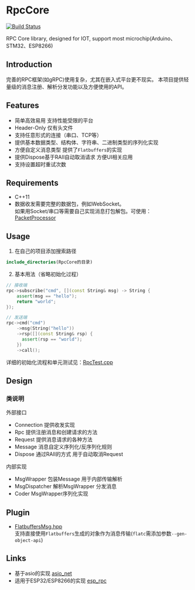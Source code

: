 # RpcCore

[![Build Status](https://github.com/shuai132/RpcCore/workflows/build/badge.svg)](https://github.com/shuai132/RpcCore/actions?workflow=build)

RPC Core library, designed for IOT, support most microchip(Arduino、STM32、ESP8266)

## Introduction

完善的RPC框架(如gRPC)使用复杂，尤其在嵌入式平台更不现实。
本项目提供轻量级的消息注册、解析分发功能以及方便使用的API。

## Features

* 简单高效易用 支持性能受限的平台
* Header-Only 仅有头文件
* 支持任意形式的连接（串口、TCP等）
* 提供基本数据类型、结构体、字符串、二进制类型的序列化实现
* 方便自定义消息类型 提供了`Flatbuffers`的实现
* 提供Dispose基于RAII自动取消请求 方便UI相关应用
* 支持设置超时重试次数

## Requirements

* C++11
* 数据收发需要完整的数据包，例如WebSocket。  
  如果用Socket/串口等需要自己实现消息打包解包。可使用：[PacketProcessor](https://github.com/shuai132/PacketProcessor)

## Usage

1. 在自己的项目添加搜索路径

```cmake
include_directories(RpcCore的目录)
```

2. 基本用法（省略初始化过程）

```c++
// 接收端
rpc->subscribe("cmd", [](const String& msg) -> String {
    assert(msg == "hello");
    return "world";
});

// 发送端
rpc->cmd("cmd")
    ->msg(String("hello"))
    ->rsp([](const String& rsp) {
      assert(rsp == "world");
    })
    ->call();
```

详细的初始化流程和单元测试见：[RpcTest.cpp](test/RpcTest.cpp)

## Design

### 类说明

外部接口

* Connection 提供收发实现
* Rpc 提供注册消息和创建请求的方法
* Request 提供消息请求的各种方法
* Message 消息自定义序列化/反序列化规则
* Dispose 通过RAII的方式 用于自动取消Request

内部实现

* MsgWrapper 包装Message 用于内部传输解析
* MsgDispatcher 解析MsgWrapper 分发消息
* Coder MsgWrapper序列化实现

## Plugin

* [FlatbuffersMsg.hpp](./plugin/FlatbuffersMsg.hpp)  
  支持直接使用`Flatbuffers`生成的对象作为消息传输(`flatc`需添加参数`--gen-object-api`)

## Links

* 基于asio的实现 [asio_net](https://github.com/shuai132/asio_net)
* 适用于ESP32/ESP8266的实现 [esp_rpc](https://github.com/shuai132/esp_rpc)
